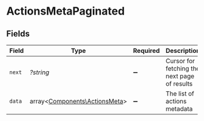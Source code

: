 # ActionsMetaPaginated


## Fields

| Field                                                                   | Type                                                                    | Required                                                                | Description                                                             |
| ----------------------------------------------------------------------- | ----------------------------------------------------------------------- | ----------------------------------------------------------------------- | ----------------------------------------------------------------------- |
| `next`                                                                  | *?string*                                                               | :heavy_minus_sign:                                                      | Cursor for fetching the next page of results                            |
| `data`                                                                  | array<[Components\ActionsMeta](../../Models/Components/ActionsMeta.md)> | :heavy_minus_sign:                                                      | The list of actions metadata                                            |